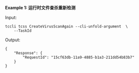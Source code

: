 **Example 1: 运行时文件查杀重新检测**



Input: 

```
tccli tcss CreateVirusScanAgain --cli-unfold-argument  \
    --TaskId 
```

Output: 
```
{
    "Response": {
        "RequestId": "15cf63db-11a9-4885-b1a3-211dd54b83b7"
    }
}
```

